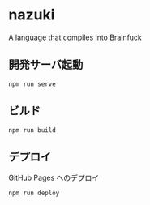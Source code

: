 # nazuki
A language that compiles into Brainfuck


## 開発サーバ起動

```
npm run serve
```

## ビルド

```
npm run build
```

## デプロイ

GitHub Pages へのデプロイ

```
npm run deploy
```
